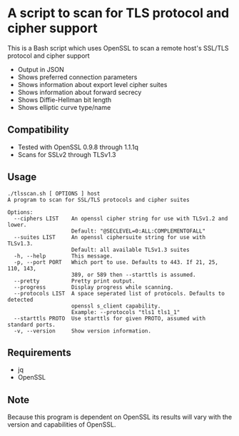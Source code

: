 # A script to scan for TLS protocol and cipher support

This is a Bash script which uses OpenSSL to scan a remote host's SSL/TLS protocol and cipher support

* Output in JSON
* Shows preferred connection parameters
* Shows information about export level cipher suites
* Shows information about forward secrecy
* Shows Diffie-Hellman bit length 
* Shows elliptic curve type/name

## Compatibility
* Tested with OpenSSL 0.9.8 through 1.1.1q
* Scans for SSLv2 through TLSv1.3

## Usage
    ./tlsscan.sh [ OPTIONS ] host
    A program to scan for SSL/TLS protocols and cipher suites

    Options:
      --ciphers LIST    An openssl cipher string for use with TLSv1.2 and lower.
                        Default: "@SECLEVEL=0:ALL:COMPLEMENTOFALL"
      --suites LIST     An openssl ciphersuite string for use with TLSv1.3.
                        Default: all available TLSv1.3 suites
      -h, --help        This message.
      -p, --port PORT   Which port to use. Defaults to 443. If 21, 25, 110, 143,
                        389, or 589 then --starttls is assumed.
      --pretty          Pretty print output.
      --progress        Display progress while scanning.
      --protocols LIST  A space seperated list of protocols. Defaults to detected
                        openssl s_client capability.
                        Example: --protocols "tls1 tls1_1"
      --starttls PROTO  Use starttls for given PROTO, assumed with standard ports.
      -v, --version     Show version information.

## Requirements
* jq
* OpenSSL

## Note
Because this program is dependent on OpenSSL its results will vary with the version and capabilities of OpenSSL.
